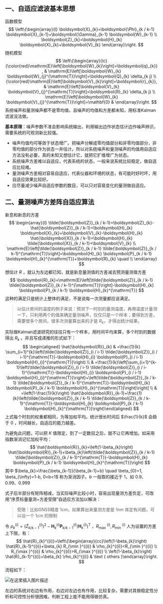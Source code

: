 ## 一、自适应滤波基本思想

函数模型
$$
\left\{\begin{array}{l}
\boldsymbol{X}_{k}=\boldsymbol{\Phi}_{k / k-1} \boldsymbol{X}_{k-1}+\boldsymbol{\Gamma}_{k-1} \boldsymbol{W}_{k-1} \\
\boldsymbol{Z}_{k}=\boldsymbol{H}_{k} \boldsymbol{X}_{k}+\boldsymbol{V}_{k}
\end{array}\right.
$$
随机模型
$$
\left\{\begin{array}{lc}{\color{red}\mathrm{E}\left[\boldsymbol{W}_{k}\right]=\boldsymbol{q}_{k}}, & \mathrm{E}\left[\boldsymbol{W}_{k} \boldsymbol{W}_{j}^{\mathrm{T}}\right]=\boldsymbol{Q}_{k} \delta_{k j} \\ {\color{red}\mathrm{E}\left[\boldsymbol{V}_{k}\right]=\boldsymbol{r}_{k}}, & \mathrm{E}\left[\boldsymbol{V}_{k} \boldsymbol{V}_{j}^{\mathrm{T}}\right]=\boldsymbol{R}_{k} \delta_{k j} \\ \mathrm{E}\left[\boldsymbol{W}_{k} \boldsymbol{V}_{j}^{\mathrm{T}}\right]=\mathbf{0} & \end{array}\right.
$$
系统噪声和量测噪声都不是零均值，且噪声的均值和方差都未知，用标准Kalman滤波没法做。

**基本原理**：噪声参数不准会影响系统输出，利用输出边作状态估计边作噪声辨识，需要系统的可观测新比较强。

* 噪声均值均可等效于状态增广。把噪声分解成零均值部分和非零均值部分，非零均值的部分作为状态一并估计。所以对系统噪声和量测噪声的均值用自适应方法没有必要，真的未知又想估计它，就把它扩维增广为状态。
* 系统噪声方差难以自适应，代表系统的状态，一般来说系统比较稳定，做自适应比较难。
* 量测噪声方差相对容易自适应，代表仪器和环境的状态，有可能时好时坏，用自适应效果比较好。
* 应尽量减少噪声自适应参数的数目，可以只对容易变化的量测做自适应。

## 二、量测噪声方差阵自适应算法

新息和新息的方差
$$
\begin{array}{l}
\tilde{\boldsymbol{Z}}_{k / k-1}=\boldsymbol{Z}_{k}-\hat{\boldsymbol{Z}}_{k / k-1}=\boldsymbol{H}_{k} \boldsymbol{X}_{k}+\boldsymbol{V}_{k}-\boldsymbol{H}_{k} \hat{\boldsymbol{X}}_{k / k-1}=\boldsymbol{H}_{k} \tilde{\boldsymbol{X}}_{k / k-1}+\boldsymbol{V}_{k} \\
\mathrm{E}\left[\tilde{\boldsymbol{Z}}_{k / k-1} \tilde{\boldsymbol{Z}}_{k / k-1}^{\mathrm{T}}\right]=\boldsymbol{H}_{k} \boldsymbol{P}_{k / k-1} \boldsymbol{H}_{k}^{\mathrm{T}}+\boldsymbol{R}_{k} \quad \\
\end{array}
$$
想估计 $R$ ，就认为左边都已知，就是新息量测值的方差减去预测量测值方差
$$
\boldsymbol{R}_{k}=\mathrm{E}\left[\tilde{\boldsymbol{Z}}_{k / k-1} \tilde{\boldsymbol{Z}}_{k / k-1}^{\mathrm{T}}\right]-\boldsymbol{H}_{k} \boldsymbol{P}_{k / k-1} \boldsymbol{H}_{k}^{\mathrm{T}}
$$
这种的满足只是统计上整体的满足，不是说每一次测量都应该满足。

> 以估计房间的温度的例子来说：预测下一时刻的量测温度，再用温度计量测一下，只利用两个的值来确定量测噪声，仅仅只是一个样本；要得到方差，需要很多个房间，很多次测量算出来的才是 $R_k$，才得出统计结果。

实际做Kalman滤波研究的往往只有一个样本，用时间平均来算，多个时刻的数据得出 $R_k$ 。并且写成递推的形式如下：
$$
\begin{aligned} \hat{\boldsymbol{R}}_{k} & =\frac{1}{k} \sum_{i=1}^{k}\left(\tilde{\boldsymbol{Z}}_{i / i-1} \tilde{\boldsymbol{Z}}_{i / i-1}^{\mathrm{T}}-\boldsymbol{H}_{i} \boldsymbol{P}_{i / i-1} \boldsymbol{H}_{i}^{\mathrm{T}}\right) \\ & =\frac{1}{k}\left[\sum_{i=1}^{k-1}\left(\tilde{\boldsymbol{Z}}_{i / i-1} \tilde{\boldsymbol{Z}}_{i / i-1}^{\mathrm{T}}-\boldsymbol{H}_{i} \boldsymbol{P}_{i / i-1} \boldsymbol{H}_{i}^{\mathrm{T}}\right)+\left(\tilde{\boldsymbol{Z}}_{k / k-1} \tilde{\boldsymbol{Z}}_{k / k-1}^{\mathrm{T}}-\boldsymbol{H}_{k} \boldsymbol{P}_{k / k-1} \boldsymbol{H}_{k}^{\mathrm{T}}\right)\right] \\ & =\left(1-\frac{1}{k}\right) \hat{\boldsymbol{R}}_{k-1}+\frac{1}{k}\left(\tilde{\boldsymbol{Z}}_{k / k-1} \tilde{\boldsymbol{Z}}_{k / k-1}^{\mathrm{T}}-\boldsymbol{H}_{k} \boldsymbol{P}_{k / k-1} \boldsymbol{H}_{k}^{\mathrm{T}}\right)\end{aligned}
$$
上式每个时刻的权重都相同，为等加权平均。统计很长时间后 $\frac{1}{k}$ 会趋于 $0$ ，时间越长，自适应的能力越差。

为避免此问题，可以把 $K$ 值限定，到了一定数目之后，就不让它再增加。如采用指数渐消记忆加权平均：
$$
\hat{\boldsymbol{R}}_{k}=\left(1-\beta_{k}\right) \hat{\boldsymbol{R}}_{k-1}+\beta_{k}\left(\tilde{\boldsymbol{Z}}_{k / k-1} \tilde{\boldsymbol{Z}}_{k / k-1}^{\mathrm{T}}-\boldsymbol{H}_{k} \boldsymbol{P}_{k / k-1} \boldsymbol{H}_{k}^{\mathrm{T}}\right)
$$
其中 $\beta_{k}=\frac{\beta_{k-1}}{\beta_{k-1}+b} \quad \beta_{0}=1, \beta_{\infty}=1-b, 0<b<1$ 称为渐消因子。$b$ 一般取的接近于 $1$，如 $0.9、0.99、0.999$

式子后半部分有矩阵相减，当实际噪声比较小时，容易出现量测方差负定，可改用“序贯标量量测+方差受限”自适应方法加以解决： 

> 受限：比如GNSS精度 $1cm$，如果算出来量测方差是 $1nm$ 肯定有问题，可以设一个 $1cm$ 的限制

令 $\rho_{k}^{(i)}=\left(\tilde{Z}_{k / k-1}^{(i)}\right)^{2}-\boldsymbol{H}_{k}^{(i)} \boldsymbol{P}_{k / k-1}^{(i)}\left(\boldsymbol{H}_{k}^{(i)}\right)^{\mathrm{T}}$ ，$R_{\text {max }}^{(i)}, R_{\text {min }}^{(i)}$ 人为设置的方差上下限，有：
$$
\hat{R}_{k}^{(i)}=\left\{\begin{array}{cc}\left(1-\beta_{k}\right) \hat{R}_{k-1}^{(i)}+\beta_{k} R_{\min }^{(i)} & \rho_{k}^{(i)}<R_{\min }^{(i)} \\ R_{\max }^{(i)} & \rho_{k}^{(i)}>R_{\max }^{(i)} \\ \left(1-\beta_{k}\right) \hat{R}_{k-1}^{(i)}+\beta_{k} \rho_{k}^{(i)} & \text { others }\end{array}\right.
$$
流程如下：

![在这里插入图片描述](https://pic-bed-1316053657.cos.ap-nanjing.myqcloud.com/img/89d7e1bd840d4e03bcad5060260e460b.png)


左边的系统对右边有作用，右边对左边也有作用，比较复杂，需要对其做稳定性分析和可控性分析很困难。判断工程上能不能用得做仿真。